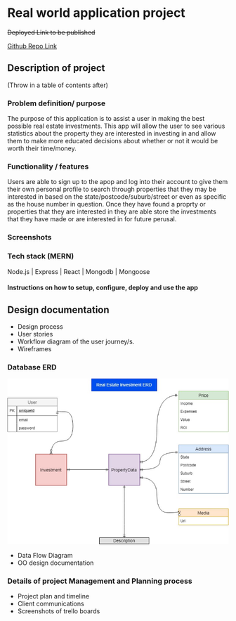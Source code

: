 # Real world application project

~~Deployed Link to be published~~

[Github Repo Link](https://github.com/Dylan-Speight/real-world-application)

## Description of project

(Throw in a table of contents after)

### Problem definition/ purpose

 The purpose of this application is to assist a user in making the best possible real estate investments. This app will allow the user to see various statistics about the property they are interested in investing in and allow them to make more educated decisions about whether or not it would be worth their time/money.
  
### Functionality / features

 Users are able to sign up to the apop and log into their account to give them their own personal profile to search through properties that they may be interested in based on the state/postcode/suburb/street or even as specific as the house number in question. Once they have found a proprty or properties that they are interested in they are able store the investments that they have made or are interested in for future perusal.
  
### Screenshots
  
### Tech stack (MERN)

  Node.js   |   Express   |   React |   Mongodb   |   Mongoose

#### Instructions on how to setup, configure, deploy and use the app

## Design documentation

* Design process
* User stories
* Workflow diagram of the user journey/s.
* Wireframes

### Database ERD

 ![picture](/public/RealEstateERD.png)

* Data Flow Diagram
* OO design documentation
  
### Details of project Management and Planning process

* Project plan and timeline
* Client communications
* Screenshots of trello boards
